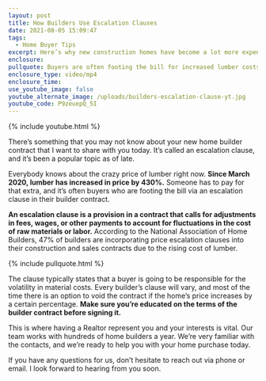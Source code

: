 ```yaml
---
layout: post
title: How Builders Use Escalation Clauses
date: 2021-08-05 15:09:47
tags:
  - Home Buyer Tips
excerpt: Here’s why new construction homes have become a lot more expensive.
enclosure:
pullquote: Buyers are often footing the bill for increased lumber costs in new homes.
enclosure_type: video/mp4
enclosure_time:
use_youtube_image: false
youtube_alternate_image: /uploads/builders-escalation-clause-yt.jpg
youtube_code: P9zeuepQ_5I
---
```

{% include youtube.html %}

There’s something that you may not know about your new home builder contract that I want to share with you today. It’s called an escalation clause, and it’s been a popular topic as of late.

Everybody knows about the crazy price of lumber right now. **Since March 2020, lumber has increased in price by 430%.** Someone has to pay for that extra, and it’s often buyers who are footing the bill via an escalation clause in their builder contract.

**An escalation clause is a provision in a contract that calls for adjustments in fees, wages, or other payments to account for fluctuations in the cost of raw materials or labor.** According to the National Association of Home Builders, 47% of builders are incorporating price escalation clauses into their construction and sales contracts due to the rising cost of lumber.

{% include pullquote.html %}

The clause typically states that a buyer is going to be responsible for the volatility in material costs. Every builder’s clause will vary, and most of the time there is an option to void the contract if the home’s price increases by a certain percentage. **Make sure you’re educated on the terms of the builder contract before signing it.**

This is where having a Realtor represent you and your interests is vital. Our team works with hundreds of home builders a year. We’re very familiar with the contacts, and we’re ready to help you with your home purchase today.

If you have any questions for us, don’t hesitate to reach out via phone or email. I look forward to hearing from you soon.

